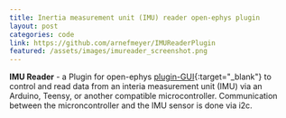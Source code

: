 ```yaml
---
title: Inertia measurement unit (IMU) reader open-ephys plugin
layout: post
categories: code
link: https://github.com/arnefmeyer/IMUReaderPlugin
featured: /assets/images/imureader_screenshot.png
---
```



**IMU Reader** - a Plugin for open-ephys [plugin-GUI](https://github.com/open-ephys/plugin-GUI/){:target="_blank"} to control and read data from an interia measurement unit (IMU) via an Arduino, Teensy, or another compatible microcontroller. Communication between the microncontroller and the IMU sensor is done via i2c.
